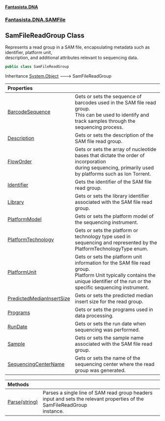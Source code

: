 #### [Fantasista.DNA](index.md 'index')
### [Fantasista.DNA.SAMFile](Fantasista.DNA.SAMFile.md 'Fantasista.DNA.SAMFile')

## SamFileReadGroup Class

Represents a read group in a SAM file, encapsulating metadata such as identifier, platform unit,  
description, and additional attributes relevant to sequencing data.

```csharp
public class SamFileReadGroup
```

Inheritance [System.Object](https://docs.microsoft.com/en-us/dotnet/api/System.Object 'System.Object') &#129106; SamFileReadGroup

| Properties | |
| :--- | :--- |
| [BarcodeSequence](Fantasista.DNA.SAMFile.SamFileReadGroup.BarcodeSequence.md 'Fantasista.DNA.SAMFile.SamFileReadGroup.BarcodeSequence') | Gets or sets the sequence of barcodes used in the SAM file read group.<br/>This can be used to identify and track samples through the sequencing process. |
| [Description](Fantasista.DNA.SAMFile.SamFileReadGroup.Description.md 'Fantasista.DNA.SAMFile.SamFileReadGroup.Description') | Gets or sets the description of the SAM file read group. |
| [FlowOrder](Fantasista.DNA.SAMFile.SamFileReadGroup.FlowOrder.md 'Fantasista.DNA.SAMFile.SamFileReadGroup.FlowOrder') | Gets or sets the array of nucleotide bases that dictate the order of incorporation<br/>during sequencing, primarily used by platforms such as Ion Torrent. |
| [Identifier](Fantasista.DNA.SAMFile.SamFileReadGroup.Identifier.md 'Fantasista.DNA.SAMFile.SamFileReadGroup.Identifier') | Gets the identifier of the SAM file read group. |
| [Library](Fantasista.DNA.SAMFile.SamFileReadGroup.Library.md 'Fantasista.DNA.SAMFile.SamFileReadGroup.Library') | Gets or sets the library identifier associated with the SAM file read group. |
| [PlatformModel](Fantasista.DNA.SAMFile.SamFileReadGroup.PlatformModel.md 'Fantasista.DNA.SAMFile.SamFileReadGroup.PlatformModel') | Gets or sets the platform model of the sequencing instrument. |
| [PlatformTechnology](Fantasista.DNA.SAMFile.SamFileReadGroup.PlatformTechnology.md 'Fantasista.DNA.SAMFile.SamFileReadGroup.PlatformTechnology') | Gets or sets the platform or technology type used in sequencing and represented by the PlatformTechnologyType enum. |
| [PlatformUnit](Fantasista.DNA.SAMFile.SamFileReadGroup.PlatformUnit.md 'Fantasista.DNA.SAMFile.SamFileReadGroup.PlatformUnit') | Gets or sets the platform unit information for the SAM file read group.<br/>Platform Unit typically contains the unique identifier of the run or the specific sequencing instrument. |
| [PredictedMedianInsertSize](Fantasista.DNA.SAMFile.SamFileReadGroup.PredictedMedianInsertSize.md 'Fantasista.DNA.SAMFile.SamFileReadGroup.PredictedMedianInsertSize') | Gets or sets the predicted median insert size for the read group. |
| [Programs](Fantasista.DNA.SAMFile.SamFileReadGroup.Programs.md 'Fantasista.DNA.SAMFile.SamFileReadGroup.Programs') | Gets or sets the programs used in data processing. |
| [RunDate](Fantasista.DNA.SAMFile.SamFileReadGroup.RunDate.md 'Fantasista.DNA.SAMFile.SamFileReadGroup.RunDate') | Gets or sets the run date when sequencing was performed. |
| [Sample](Fantasista.DNA.SAMFile.SamFileReadGroup.Sample.md 'Fantasista.DNA.SAMFile.SamFileReadGroup.Sample') | Gets or sets the sample name associated with the SAM file read group. |
| [SequencingCenterName](Fantasista.DNA.SAMFile.SamFileReadGroup.SequencingCenterName.md 'Fantasista.DNA.SAMFile.SamFileReadGroup.SequencingCenterName') | Gets or sets the name of the sequencing center where the read group was generated. |

| Methods | |
| :--- | :--- |
| [Parse(string)](Fantasista.DNA.SAMFile.SamFileReadGroup.Parse(string).md 'Fantasista.DNA.SAMFile.SamFileReadGroup.Parse(string)') | Parses a single line of SAM read group headers input and sets the relevant properties of the SamFileReadGroup<br/>instance. |
